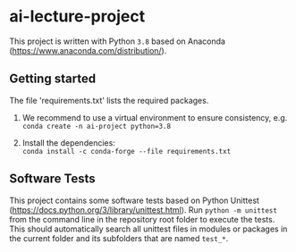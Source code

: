 # ai-lecture-project

This project is written with Python `3.8` based on Anaconda (https://www.anaconda.com/distribution/).

## Getting started

The file 'requirements.txt' lists the required packages.

1. We recommend to use a virtual environment to ensure consistency, e.g.   
   `conda create -n ai-project python=3.8`

2. Install the dependencies:  
   `conda install -c conda-forge --file requirements.txt`

## Software Tests

This project contains some software tests based on Python Unittest (https://docs.python.org/3/library/unittest.html).
Run `python -m unittest` from the command line in the repository root folder to execute the tests. This should
automatically search all unittest files in modules or packages in the current folder and its subfolders that are
named `test_*`.